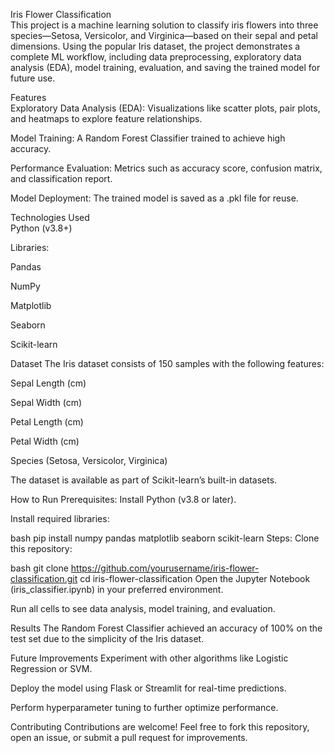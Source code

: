 Iris Flower Classification<br>
This project is a machine learning solution to classify iris flowers into three species—Setosa, Versicolor, and Virginica—based on their sepal and petal dimensions. Using the popular Iris dataset, the project demonstrates a complete ML workflow, including data preprocessing, exploratory data analysis (EDA), model training, evaluation, and saving the trained model for future use.

Features<br>
Exploratory Data Analysis (EDA): Visualizations like scatter plots, pair plots, and heatmaps to explore feature relationships.

Model Training: A Random Forest Classifier trained to achieve high accuracy.

Performance Evaluation: Metrics such as accuracy score, confusion matrix, and classification report.

Model Deployment: The trained model is saved as a .pkl file for reuse.

Technologies Used<br>
Python (v3.8+)

Libraries:

Pandas

NumPy

Matplotlib

Seaborn

Scikit-learn

Dataset
The Iris dataset consists of 150 samples with the following features:

Sepal Length (cm)

Sepal Width (cm)

Petal Length (cm)

Petal Width (cm)

Species (Setosa, Versicolor, Virginica)

The dataset is available as part of Scikit-learn’s built-in datasets.

How to Run
Prerequisites:
Install Python (v3.8 or later).

Install required libraries:

bash
pip install numpy pandas matplotlib seaborn scikit-learn
Steps:
Clone this repository:

bash
git clone https://github.com/yourusername/iris-flower-classification.git
cd iris-flower-classification
Open the Jupyter Notebook (iris_classifier.ipynb) in your preferred environment.

Run all cells to see data analysis, model training, and evaluation.

Results
The Random Forest Classifier achieved an accuracy of 100% on the test set due to the simplicity of the Iris dataset.

Future Improvements
Experiment with other algorithms like Logistic Regression or SVM.

Deploy the model using Flask or Streamlit for real-time predictions.

Perform hyperparameter tuning to further optimize performance.

Contributing
Contributions are welcome! Feel free to fork this repository, open an issue, or submit a pull request for improvements.

